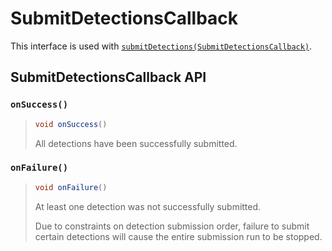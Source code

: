 # SubmitDetectionsCallback

This interface is used with [`submitDetections(SubmitDetectionsCallback)`](sentiance.md.md#submitdetections-submitdetectionscallback).

## SubmitDetectionsCallback API

### `onSuccess()`

> ```java
> void onSuccess()
> ```
>
> All detections have been successfully submitted.

### `onFailure()`

> ```java
> void onFailure()
> ```
>
> At least one detection was not successfully submitted.
>
> Due to constraints on detection submission order, failure to submit certain detections will cause the entire submission run to be stopped.

